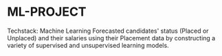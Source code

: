# ML-PROJECT
Techstack: Machine Learning Forecasted candidates' status (Placed or Unplaced) and their salaries using their Placement data by constructing a variety of supervised and unsupervised learning models.
